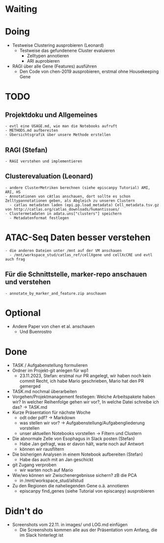 # Waiting

# Doing
- Testweise Clustering ausprobieren (Leonard)
  - Testweise das gefundenene Cluster evaluieren
    - Zelltypen annotieren
    - ARI auprobieren
- RAGI über alle Gene (Features) ausführen
  - Den Code von chen-2019 ausprobieren, erstmal ohne Housekeeping Gene


# TODO
## Projektdoku und Allgemeines
    - evtl eine USAGE.md, wie man die Notebooks aufruft
    - METHODS.md aufbereiten
    - Übersichtsgrafik über unsere Methode erstellen

## RAGI (Stefan)
    - RAGI verstehen und implementieren

## Clusterevaluation (Leonard)
    - andere ClusterMetriken berechnen (siehe episcanpy Tutorial) AMI, ARI, HS 
    - Annotationen von cAtlas anschauen, dort sollte es schon Zelltypannotationen geben, als Abgleich zu unseren Clustern
      - catlas metadaten laden (epi.pp.load_metadata) Cell_metadata.tsv.gz von http://catlas.org/catlas_downloads/humantissues/
    - Clustermetadaten in adata.uns["clusters"] speichern
      - Metadatenformat festlegen

# ATAC-Seq Daten besser verstehen
    - die anderen Dateien unter /mnt auf der VM anschauen
      - /mnt/workspace_stud/catlas_ref/cellXgene und cellXcCRE und evtl auch frag

## Für die Schnittstelle, marker-repo anschauen und verstehen
    - annotate_by_marker_and_feature.zip anschauen

# Optional
- Andere Paper von chen et al. anschauen
  - Und Buenrostro

# Done
- TASK / Aufgabenstellung formulieren
- Ordner im Projekt-git anlegen für wp1
    - 23.11.2023, Stefan: erstmal nur PR angelegt, wir haben noch kein commit Recht, ich habe Mario geschrieben, Mario hat den PR gemerged
- TASK.md nochmal überarbeiten
- Vorgehen/Projektmanagement festlegen: Welche Arbeitspakete haben wir? In welcher Reihenfolge gehen wir vor?, In welche Datei schreibe ich das? -> TASK.md
- Kurze Präsentation für nächste Woche
  - odt oder pdf? -> Markdown
  - was stellen wir vor? -> Aufgabenstellung/Aufgabengliederung vorstellen
  - unser aktuellen Notebooks vorstellen -> Filtern und Clustern
- Die abnormale Zelle von Esophagus in Slack posten (Stefan)
  - Habe Jan gefragt, was er davon hält, warte noch auf Antwort
  - können wir rausfiltern
- Die bisherigen Analysen in einem Notebook aufbereiten (Stefan)
  - Habe das auch mit an Jan geschickt
- git Zugang verproben
  - wir warten noch auf Mario
- Wie/wo können wir Zwischenergebnisse sichern? zB die PCA
  - in /mnt/workspace_stud/allstud
- Zu den Regionen die naheliegenden Gene o.ä. annotieren
    - episcanpy find_genes (siehe Tutorial von episcanpy) ausprobieren

# Didn't do
- Screenshots vom 22.11. in images/ und LOG.md einfügen
    - Die Screenshots kommen alle aus der Präsentation vom Anfang, die im Slack hinterlegt ist